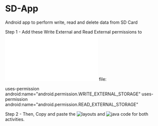 # SD-App


Android app to perform write, read and delete data from SD Card

Step 1 - Add these Write External and Read External permissions to ![AndroidManifest](app/src/main/AndroidManifest.xml) file:

uses-permission android:name="android.permission.WRITE_EXTERNAL_STORAGE"
uses-permission android:name="android.permission.READ_EXTERNAL_STORAGE"




Step 2 - Then, Copy and paste the ![layouts](app/src/main/res/layout/) and ![java code](app/src/main/java/com/example/sdapp) for both activities.
